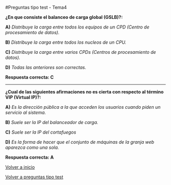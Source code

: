 #Preguntas tipo test - Tema4


**¿En que consiste el balanceo de carga global (GSLB)?:**

**A)** *Distribuye la carga entre todos los equipos de un CPD (Centro de procesamiento de datos).*


**B)** *Distribuye la carga entre todos los nucleos de un CPU.*


**C)** *Distribuye la carga entre varios CPDs (Centros de procesamiento de datos).*


**D)** *Todas las anteriores son correctas.*


**Respuesta correcta: C**

****

**¿Cual de las siguientes afirmaciones no es cierta con respecto al término VIP (Virtual IP)?:**

**A)** *Es la dirección pública a la que acceden los usuarios cuando piden un servicio al sistema.*


**B)** *Suele ser la IP del balanceador de carga.*


**C)** *Suele ser la IP del cortafuegos*


**D)** *Es la forma de hacer que el conjunto de máquinas de la granja web aparezca como una sola.*


**Respuesta correcta: A**


[Volver a inicio](../../../)

[Volver a preguntas tipo test](../../../Preguntas_Test)
